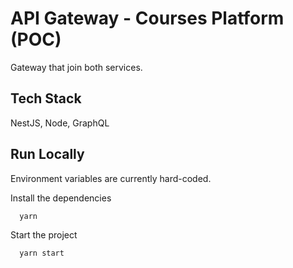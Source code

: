 # API Gateway - Courses Platform (POC)

Gateway that join both services.

## Tech Stack

NestJS, Node, GraphQL

## Run Locally

Environment variables are currently hard-coded.

Install the dependencies

```bash
  yarn
```

Start the project

```bash
  yarn start
```
